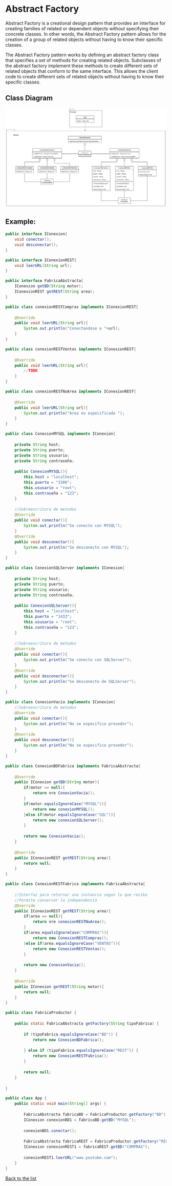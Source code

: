 # Abstract Factory
Abstract Factory is a creational design pattern that provides an interface for creating families of related or dependent objects without specifying their concrete classes. In other words, the Abstract Factory pattern allows for the creation of a group of related objects without having to know their specific classes.

The Abstract Factory pattern works by defining an abstract factory class that specifies a set of methods for creating related objects. Subclasses of the abstract factory implement these methods to create different sets of related objects that conform to the same interface. This allows the client code to create different sets of related objects without having to know their specific classes.

## Class Diagram
<p align="center">
    <img src="./../../classDiagrams/AbstractFactory.jpg">
</p>

## Example:

```Java 
public interface IConexion{
    void conectar();
    void desconectar();
}
```

```Java 
public interface IConexionREST{
    void leerURL(String url);
}
```

```Java 
public interface FabricaAbstracta{
    IConexion getBD(String motor);
    IConexionREST getREST(String area);
}
```

```Java 
public class conexionRESTCompras implements IConexionREST{
    
    @Override
    public void leerURL(String url){
        System.out.println("Conectandose a "+url);
    }
}
```

```Java 
public class conexionRESTVentas implements IConexionREST{
    
    @Override
    public void leerURL(String url){
        //TODO
    }
}
```

```Java 
public class conexionRESTNoArea implements IConexionREST{
    
    @Override
    public void leerURL(String url){
        System.out.println("Area no especificada ");
    }
}
```

```Java 
public class ConexionMYSQL implements IConexion{
    
    private String host;
    private String puerto;
    private String ususario;
    private String contraseña;
    
    public ConexionMYSQL(){
        this.host = "localhost";
        this.puerto = "3306";
        this.ususario = "root";
        this.contraseña = "123";
    }
    
    //Sobreescritura de metodos
    @Override
    public void conectar(){
        System.out.println("Se conecto con MYSQL");
    }
    @Override
    public void desconectar(){
        System.out.println("Se desconecto con MYSQL");
    }
}
```

```Java 
public class ConexionSQLServer implements IConexion{
    
    private String host;
    private String puerto;
    private String ususario;
    private String contraseña;
    
    public ConexionSQLServer(){
        this.host = "localhost";
        this.puerto = "1433";
        this.ususario = "root";
        this.contraseña = "123";
    }
    
    //Sobreescritura de metodos
    @Override
    public void conectar(){
        System.out.println("Se conecto con SQLServer");
    }
    @Override
    public void desconectar(){
        System.out.println("Se desconecto de SQLServer");
    }
}
```

```Java 
public class ConexionVacia implements IConexion{
    //Sobreescritura de metodos
    @Override
    public void conectar(){
        System.out.println("No se especifico provedor");
    }
    @Override
    public void desconectar(){
        System.out.println("No se especifico provedor");
    }
}
```

```Java 
public class ConexionBDFabrica implements FabricaAbstracta{
    
    @Override
    public IConexion getBD(String motor){
        if(motor == null){
            return nre ConexionVacia();
        }
        if(motor.equalsIgnoreCase("MYSQL")){
            return new conexionMYSQL();
        }else if(motor.equalsIgnoreCase("SQL")){
            return new conexionSQLServer();
        }
        
        return new ConexionVacia();
    }
    
    @Override
    public IConexionREST getREST(String area){
        return null;
    }
}
```

```Java 
public class ConexionRESTFabrica implements FabricaAbstracta{
    
    //Interfaz para retornar una instancia segun lo que reciba
    //Permite conservar la independencia
    @Override
    public IConexionREST getREST(String area){
        if(area == null){
            return nre conexionRESTNoArea();
        }
        if(area.equalsIgnoreCase("COMPRAS")){
            return new ConexionRESTCompras();
        }else if(area.equalsIgnoreCase("VENTAS")){
            return new ConexionRESTVentas();
        }
        
        return new ConexionVacia();
    }
    
    @Override
    public IConexion getREST(String motor){
        return null;
    }
}
```

```Java 
public class FabricaProductor {

	public static FabricaAbstracta getFactory(String tipoFabrica) {

		if (tipoFabrica.equalsIgnoreCase("BD")) {
			return new ConexionBDFabrica();

		} else if (tipoFabrica.equalsIgnoreCase("REST")) {
			return new ConexionRESTFabrica();
		}

		return null;
	}

}
```

```Java 
public class App {
    public static void main(String[] args) {
        
        FabricaAbstracta fabricaBD = FabricaProductor.getFactory("BD");
        IConexion conexionBD1 = fabricaBD.getBD("MYSQL");
        
        conexionBD1.conectar();
        
        FabricaAbstracta fabricaREST = FabricaProductor.getFactory("REST");
        IConexion conexionREST1 = fabricaREST.getBD("COMPRAS");
        
        conexionREST1.leerURL("www.youtube.com");
    }
}
```


[Back to the list](./README.md)